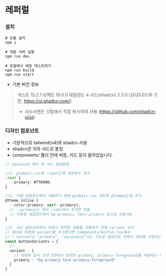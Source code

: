 # 레퍼럴

### 설치

```
# 모듈 설치
npm i

# 개발 서버 실행
npm run dev

# 로컬에서 배포 테스트하기
npm run build
npm run start
```

- 기본 버전 정보

> 넥스트 15.2.1
> 리액트 19.0.0
> 테일윈드 4
> 샤드(shadcn) 2.3.0 (2025.03.16 기준, https://ui.shadcn.com/)
>
> - 샤드씨엔은 깃헙에서 직접 복사하여 사용 (https://github.com/shadcn-ui/ui)

### 디자인 컴포넌트

- 기본적으로 tailwind(v4)와 shadcn 사용
- shadcn은 이하 샤드로 통칭
- components/ 폴더 안에 버튼, 카드 등이 들어있습니다.

```typescript
// tailwind 테마 및 샤드 설정방법

//1. globals.css에 :root{}에 색상변수 추가
:root {
  --primary: #ff6900;
}

//2. 이를 테일윈드에서 사용하기 위해 globals.css 하단의 @theme{}에 추가
@theme inline {
  --color-primary: var(--primary);
  // --primary는 위의 :root에서 추가한 이름
  // 이후로 테일윈드에서 bg-primary, text-primary 등으로 사용가능
}

//3. 샤드 컴포넌트에서 위에서 정의한 것들을 사용하기 위해 variant 추가
// 예시로 버튼에 variant를 추가한다면 components/button.tsx에서
// * variant는 "primary", "secondary"라는 식으로 컴포넌트 안에서 테마를 지정하는 이름으로 생각하시면 됩니다.
const buttonVariants = {
  //...
  variant : {
    // 아래와 같이 쓰면 2번에서 정의한 primary, primary-foreground를 사용하는 식
    primary : "bg-primary text-primary-foreground"
  }
}

```
